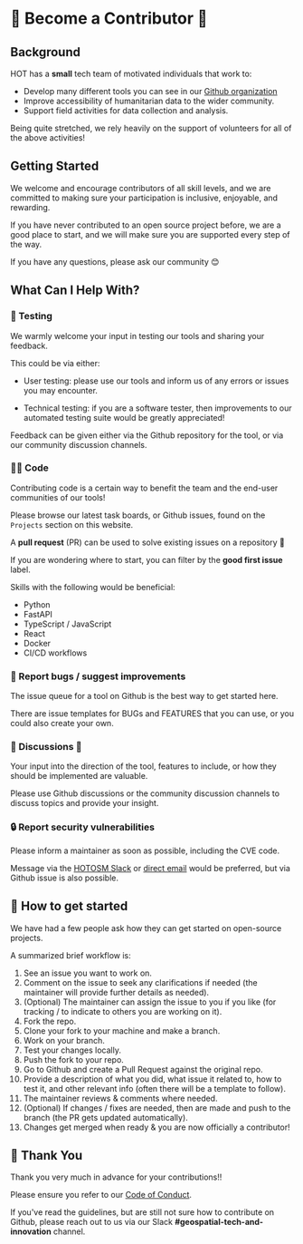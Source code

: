 # 🎉 Become a Contributor 🎉

## Background

HOT has a **small** tech team of motivated individuals that work to:

- Develop many different tools you can see in our [Github organization][1]
- Improve accessibility of humanitarian data to the wider community.
- Support field activities for data collection and analysis.

Being quite stretched, we rely heavily on the support of volunteers for all
of the above activities!

## Getting Started

We welcome and encourage contributors of all skill levels, and we are committed
to making sure your participation is inclusive, enjoyable, and rewarding.

If you have never contributed to an open source project before, we are a good
place to start, and we will make sure you are supported every step of the way.

If you have any questions, please ask our community 😊

## What Can I Help With?

### 🧪 Testing

We warmly welcome your input in testing our tools and sharing your feedback.

This could be via either:

- User testing: please use our tools and inform us of any errors or issues you
  may encounter.

- Technical testing: if you are a software tester, then improvements to our automated
  testing suite would be greatly appreciated!

Feedback can be given either via the Github repository for the tool, or via our
community discussion channels.

### 👨‍💻 Code

Contributing code is a certain way to benefit the team and the end-user communities
of our tools!

Please browse our latest task boards, or Github issues, found on the `Projects`
section on this website.

A **pull request** (PR) can be used to solve existing issues on a repository 🙌

If you are wondering where to start, you can filter by the
**good first issue** label.

Skills with the following would be beneficial:

- Python
- FastAPI
- TypeScript / JavaScript
- React
- Docker
- CI/CD workflows

### 📝 Report bugs / suggest improvements

The issue queue for a tool on Github is the best way to get started here.

There are issue templates for BUGs and FEATURES that you can use,
or you could also create your own.

### 💬 Discussions 💬

Your input into the direction of the tool, features to include, or how they
should be implemented are valuable.

Please use Github discussions or the community discussion channels to discuss
topics and provide your insight.

### 🔒 Report security vulnerabilities

Please inform a maintainer as soon as possible, including the CVE code.

Message via the [HOTOSM Slack][2] or [direct email][3] would be preferred,
but via Github issue is also possible.

## 🏃 How to get started

We have had a few people ask how they can get started on open-source projects.

A summarized brief workflow is:

1. See an issue you want to work on.
2. Comment on the issue to seek any clarifications if needed (the maintainer
   will provide further details as needed).
3. (Optional) The maintainer can assign the issue to you if you like (for
   tracking / to indicate to others you are working on it).
4. Fork the repo.
5. Clone your fork to your machine and make a branch.
6. Work on your branch.
7. Test your changes locally.
8. Push the fork to your repo.
9. Go to Github and create a Pull Request against the original repo.
10. Provide a description of what you did, what issue it related to, how to
    test it, and other relevant info (often there will be a template to follow).
11. The maintainer reviews & comments where needed.
12. (Optional) If changes / fixes are needed, then are made and push to the branch
    (the PR gets updated automatically).
13. Changes get merged when ready & you are now officially a contributor!

## 🤝 Thank You

Thank you very much in advance for your contributions!!

Please ensure you refer to our [Code of Conduct][4].

If you've read the guidelines, but are still not sure how to contribute on
Github, please reach out to us via our Slack **#geospatial-tech-and-innovation**
channel.

[1]: https://github.com/hotosm "HOT Github"
[2]: https://slack.hotosm.org "HOT Slack"
[3]: mailto:sysadmin@hotosm.org "Sysadmin email"
[4]: https://docs.hotosm.org/code-of-conduct "Code of conduct"

